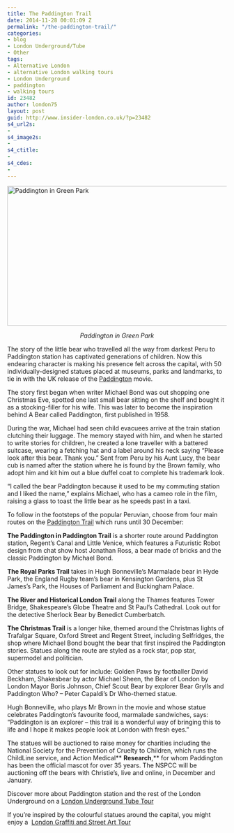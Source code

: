 ```yaml
---
title: The Paddington Trail
date: 2014-11-28 00:01:09 Z
permalink: "/the-paddington-trail/"
categories:
- blog
- London Underground/Tube
- Other
tags:
- Alternative London
- alternative London walking tours
- London Underground
- paddington
- walking tours
id: 23482
author: london75
layout: post
guid: http://www.insider-london.co.uk/?p=23482
s4_url2s:
- 
s4_image2s:
- 
s4_ctitle:
- 
s4_cdes:
- 
---
```


[<img class="aligncenter wp-image-23484 size-full" src="/wp-content/uploads/2014/11/A44O0966-3673865891-O.jpg" alt="Paddington in Green Park" width="569" height="320" />](/wp-content/uploads/2014/11/A44O0966-3673865891-O.jpg)

<p style="text-align: center;">
  <em>Paddington in Green Park</em>
</p>

The story of the little bear who travelled all the way from darkest Peru to Paddington station has captivated generations of children. Now this endearing character is making his presence felt across the capital, with 50 individually-designed statues placed at museums, parks and landmarks, to tie in with the UK release of the [Paddington](http://www.paddington.com/gb/home/ "Paddington") movie.

The story first began when writer Michael Bond was out shopping one Christmas Eve, spotted one last small bear sitting on the shelf and bought it as a stocking-filler for his wife. This was later to become the inspiration behind A Bear called Paddington, first published in 1958.

During the war, Michael had seen child evacuees arrive at the train station clutching their luggage. The memory stayed with him, and when he started to write stories for children, he created a lone traveller with a battered suitcase, wearing a fetching hat and a label around his neck saying “Please look after this bear. Thank you.” Sent from Peru by his Aunt Lucy, the bear cub is named after the station where he is found by the Brown family, who adopt him and kit him out a blue duffel coat to complete his trademark look.

“I called the bear Paddington because it used to be my commuting station and I liked the name,” explains Michael, who has a cameo role in the film, raising a glass to toast the little bear as he speeds past in a taxi.

To follow in the footsteps of the popular Peruvian, choose from four main routes on the [Paddington Trail](http://www.visitlondon.com/paddington/ "Paddington Trail") which runs until 30 December:

**The Paddington in Paddington Trail** is a shorter route around Paddington station, Regent’s Canal and Little Venice, which features a Futuristic Robot design from chat show host Jonathan Ross, a bear made of bricks and the classic Paddington by Michael Bond.

**The Royal Parks Trail** takes in Hugh Bonneville’s Marmalade bear in Hyde Park, the England Rugby team’s bear in Kensington Gardens, plus St James’s Park, the Houses of Parliament and Buckingham Palace.

**The River and Historical London Trail** along the Thames features Tower Bridge, Shakespeare’s Globe Theatre and St Paul’s Cathedral. Look out for the detective Sherlock Bear by Benedict Cumberbatch.

**The Christmas Trail** is a longer hike, themed around the Christmas lights of Trafalgar Square, Oxford Street and Regent Street, including Selfridges, the shop where Michael Bond bought the bear that first inspired the Paddington stories. Statues along the route are styled as a rock star, pop star, supermodel and politician.

Other statues to look out for include: Golden Paws by footballer David Beckham, Shakesbear by actor Michael Sheen, the Bear of London by London Mayor Boris Johnson, Chief Scout Bear by explorer Bear Grylls and Paddington Who? &#8211; Peter Capaldi&#8217;s Dr Who-themed statue.

Hugh Bonneville, who plays Mr Brown in the movie and whose statue  celebrates Paddington’s favourite food, marmalade sandwiches, says: “Paddington is an explorer &#8211; this trail is a wonderful way of bringing this to life and I hope it makes people look at London with fresh eyes.”

The statues will be auctioned to raise money for charities including the National Society for the Prevention of Cruelty to Children, which runs the ChildLine service, and Action Medical** **Research**,** for whom Paddington has been the official mascot for over 35 years. The NSPCC will be auctioning off the bears with Christie&#8217;s, live and online, in December and January.

Discover more about Paddington station and the rest of the London Underground on a [London Underground Tube Tour](http://www.insider-london.co.uk/london-underground-tube-tours/ "London Underground Tube Tour")

If you&#8217;re inspired by the colourful statues around the capital, you might enjoy a  [London Graffiti and Street Art Tour](http://www.insider-london.co.uk/london-graffiti-artists-walking-tours/ "London Graffiti and Street Art Tour")